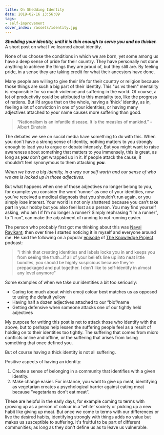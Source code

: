 ```yaml
---
title: On Shedding Identity
date: 2019-02-16 13:56:09
tags:
- self-improvement
cover_index: /assets/identity.jpg
---
```


__*Shedding your identity, until it is thin enough to serve you and no thicker.*__ A short post on what I've learned about identity.

None of us choose the conditions in which we are born, yet some among us have a deep sense of pride for their country. They have personally not done anything to achieve the things they are proud of, but they still are. By feeling pride, in a sense they are taking credit for what their ancestors have done.

Many people are willing to give their life for their country or religion because those things are such a big part of their identity. This "us vs them" mentality is responsible for so much violence and suffering in the world. Of course, a lot of productivity could be attributed to this mentality too, like the progress of nations. But I’d argue that on the whole, having a ‘thick’ identity, as in, feeling a lot of conviction in one of your identities, or having many adjectives attached to your name causes more suffering than good.

> “Nationalism is an infantile disease. It is the measles of mankind.” - Albert Einstein

The debates we see on social media have something to do with this. When you don't have a strong sense of identity, nothing matters to you strongly enough to lead you to argue or debate intensely. But you might want to raise awareness about something that matters to you immensely, this is great, as long as __*you*__ don’t get wrapped up in it. If people attack the cause, it shouldn’t feel synonymous to them attacking __*you*__.

*When we have a big identity, in a way our self worth and our sense of who we are is locked up in those adjectives.*

But what happens when one of those adjectives no longer belong to you, for example: you consider the word ‘runner’ as one of your identities, now you’ve received a medical diagnosis that you shouldn’t run again, or you simply lose interest. Your world is not only shattered because you can’t take part in your hobby but you also feel lost as a person. You may find yourself asking, who am I if I’m no longer a runner? Simply rephrasing "I’m a runner”, to “I run”, can make the adjustment of running to not running easier.

The person who probably first got me thinking about this was [Naval Ravikant](https://twitter.com/naval); then over time I started noticing it in myself and everyone around me. He said the following on a popular [episode](https://fs.blog/naval-ravikant/) of [The Knowledge Project](https://fs.blog/the-knowledge-project/) podcast:
> "I think that creating identities and labels locks you in and keeps you from seeing the truth...if all of your beliefs line up into neat little bundles, you should be highly suspicious because they’re prepackaged and put together. I don’t like to self-identify in almost any level anymore"


Some examples of when we take our identities a bit too seriously:
- Caring too much about which emoji colour best matches us as opposed to using the default yellow
- Having half a dozen adjectives attached to our “bio”/name
- Getting defensive when someone attacks one of our tightly held adjectives

My purpose for writing this post is not to attack those who identify with the above, but to perhaps help lessen the suffering people feel as a result of holding on to their identities too tightly. The suffering that comes from micro conflicts online and offline, or the suffering that arises from losing something that once defined you.

But of course having a thick identity is not all suffering.

Positive aspects of having an identity:
1. Create a sense of belonging in a community that identifies with a given identity.
2. Make change easier. For instance, you want to give up meat, identifying as vegetarian creates a psychological barrier against eating meat because “vegetarians don't eat meat”.

These are helpful in the early days, for example coming to terms with growing up as a person of colour in a 'white' society or picking up a new habit like giving up meat. But once we come to terms with our differences or live the desired habits, identifying strongly with things adds no value but makes us susceptible to suffering. It's fruitful to be part of different communities; as long as they don't define us as to leave us vulnerable.
